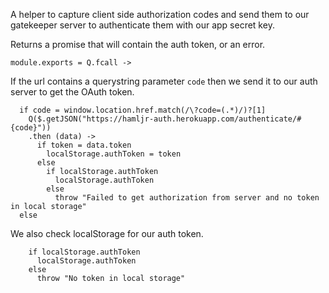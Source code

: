 A helper to capture client side authorization codes and send them to our gatekeeper
server to authenticate them with our app secret key.

Returns a promise that will contain the auth token, or an error.

    module.exports = Q.fcall ->

If the url contains a querystring parameter `code` then we send it to our auth
server to get the OAuth token.

      if code = window.location.href.match(/\?code=(.*)/)?[1]
        Q($.getJSON("https://hamljr-auth.herokuapp.com/authenticate/#{code}"))
        .then (data) ->
          if token = data.token
            localStorage.authToken = token
          else
            if localStorage.authToken
              localStorage.authToken
            else
              throw "Failed to get authorization from server and no token in local storage"
      else

We also check localStorage for our auth token.

        if localStorage.authToken
          localStorage.authToken
        else
          throw "No token in local storage"
